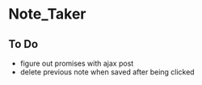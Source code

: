 # Note_Taker

## To Do 
- figure out promises with ajax post
- delete previous note when saved after being clicked